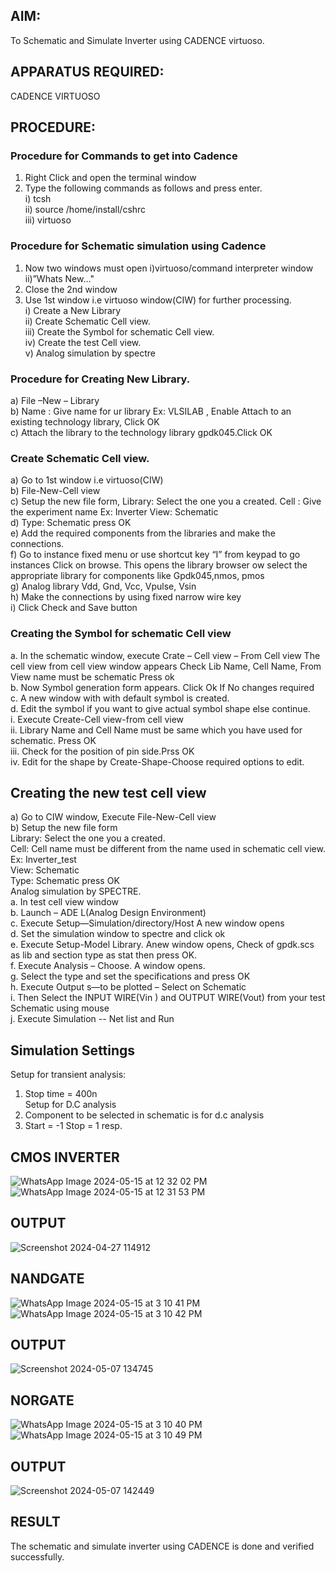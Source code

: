 ## AIM: 
   To Schematic and Simulate Inverter using CADENCE virtuoso. 
## APPARATUS REQUIRED: 
   CADENCE VIRTUOSO 
## PROCEDURE: 
### Procedure for Commands to get into Cadence<br>
1.	Right Click and open the terminal window<br>
2.	Type the following commands as follows and press enter.<br>
    i)	tcsh<br>
    ii)	source /home/install/cshrc<br>
    iii)	virtuoso <br>
### Procedure for Schematic simulation using Cadence<br>
1.	Now two windows must open i)virtuoso/command interpreter window ii)”Whats New…"<br>
2.	Close the 2nd window<br>
3.	Use 1st window i.e virtuoso window(CIW) for further processing.<br>
    i)	Create a New Library<br>
    ii)	Create Schematic Cell view.<br>
    iii)	Create the Symbol for schematic Cell view.<br>
    iv)	Create the test Cell view.<br>
    v)	Analog simulation by spectre<br>
### Procedure for Creating New Library.<br>
a)	File –New – Library<br>
b)	Name : Give name for ur library Ex: VLSILAB , Enable Attach to an existing technology library, Click OK<br>
c)	Attach the library to the technology library gpdk045.Click OK<br>
### Create Schematic Cell view.
a)	Go to 1st window i.e virtuoso(CIW)<br>
b)	File-New-Cell view<br>
c)	Setup the new file form, Library: Select the one you a created. Cell : Give the experiment name Ex: Inverter View: Schematic<br>
d)	Type: Schematic press OK<br>
e)	Add the required components from the libraries and make the connections.<br>
f)	Go to instance fixed menu or use shortcut key “I” from keypad to go instances Click on browse. This opens the library browser ow select the appropriate library for components like Gpdk045,nmos, pmos<br>
g)	Analog library	Vdd, Gnd, Vcc, Vpulse, Vsin<br>
h)	Make the connections by using fixed narrow wire key<br>
i)	Click Check and Save button<br>
### Creating the Symbol for schematic Cell view
a.	In the schematic window, execute
Crate – Cell view – From Cell view
The cell view from cell view window appears
Check Lib Name, Cell Name, From View name must be schematic Press ok<br>
b.	Now Symbol generation form appears. Click Ok If No changes required<br>
c.	A new window with with default symbol is created.<br>
d.	Edit the symbol if you want to give actual symbol shape else continue.<br>
    i.	Execute Create-Cell view-from cell view<br>
    ii.	Library Name and Cell Name must be same which you have used for schematic. Press OK<br>
    iii.	Check for the position of pin side.Prss OK<br>
    iv.	Edit for the shape by Create-Shape-Choose required options to edit.<br>
## Creating the new test cell view<br>
a)	Go to CIW window, Execute File-New-Cell view<br>
b)	Setup the new file form<br>
Library: Select the one you a created.<br>
Cell: Cell name must be different from the name used in schematic cell view. Ex: Inverter_test<br>
View: Schematic<br>
Type: Schematic  press OK<br>
Analog simulation by SPECTRE.<br>
a.	In test cell view window<br>
b.	Launch – ADE L(Analog Design Environment)<br>
c.	Execute Setup—Simulation/directory/Host A new window opens<br>
d.	Set the simulation window to spectre and click ok<br>
e.	Execute Setup-Model Library. Anew window opens, Check of gpdk.scs as lib and section type as stat then press OK.<br>
f.	Execute Analysis – Choose. A window opens.<br>
g.	Select the type and set the specifications and press OK<br>
h.	Execute Output s—to be plotted – Select on Schematic<br>
i.	Then Select the INPUT WIRE(Vin ) and OUTPUT WIRE(Vout) from your test Schematic using mouse<br>
j.	Execute Simulation -- Net list and Run<br>
## Simulation Settings

Setup for transient analysis:<br>
1. Stop time = 400n<br>
Setup for D.C analysis<br>
1. Component to be selected in schematic is	for d.c analysis<br>
2. Start = -1 Stop = 1 resp.<br>

## CMOS INVERTER
![WhatsApp Image 2024-05-15 at 12 32 02 PM](https://github.com/Udayabharathim/VLSI-LAB-EXP-6/assets/160568654/3e336a66-13c5-4da6-956f-b8195b3a4a21)
![WhatsApp Image 2024-05-15 at 12 31 53 PM](https://github.com/Udayabharathim/VLSI-LAB-EXP-6/assets/160568654/406f55bd-11f9-41e5-9592-c52a4d219b9a)

## OUTPUT
![Screenshot 2024-04-27 114912](https://github.com/Udayabharathim/VLSI-LAB-EXP-6/assets/160568654/c3546127-c5f4-4802-b709-898757e349c9)

## NANDGATE
![WhatsApp Image 2024-05-15 at 3 10 41 PM](https://github.com/Udayabharathim/VLSI-LAB-EXP-6/assets/160568654/f54e8aa1-f7c1-498b-9c36-d532819ca0e8)
![WhatsApp Image 2024-05-15 at 3 10 42 PM](https://github.com/Udayabharathim/VLSI-LAB-EXP-6/assets/160568654/c909717f-baca-4f7a-9358-009b6c950e77)

## OUTPUT
![Screenshot 2024-05-07 134745](https://github.com/Udayabharathim/VLSI-LAB-EXP-6/assets/160568654/9ae8390a-57cf-454a-a78d-cbfd868c8176)

## NORGATE
![WhatsApp Image 2024-05-15 at 3 10 40 PM](https://github.com/Udayabharathim/VLSI-LAB-EXP-6/assets/160568654/71f05040-35df-405f-bb47-3630a781cedc)
![WhatsApp Image 2024-05-15 at 3 10 49 PM](https://github.com/Udayabharathim/VLSI-LAB-EXP-6/assets/160568654/840cf0b0-3d45-465a-af8c-a56f13c09a25)

## OUTPUT

![Screenshot 2024-05-07 142449](https://github.com/Udayabharathim/VLSI-LAB-EXP-6/assets/160568654/94d85148-2ba5-4722-99bc-af66a2319183)

## RESULT
The schematic and simulate inverter using CADENCE is done and  verified successfully.
